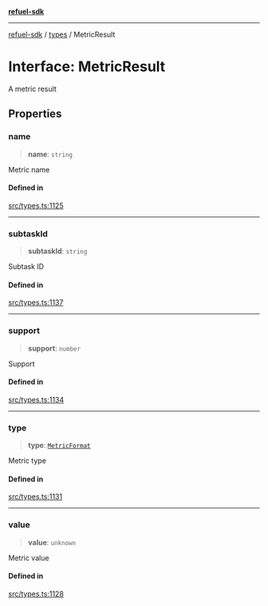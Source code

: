 [**refuel-sdk**](../../README.md)

***

[refuel-sdk](../../modules.md) / [types](../README.md) / MetricResult

# Interface: MetricResult

A metric result

## Properties

### name

> **name**: `string`

Metric name

#### Defined in

[src/types.ts:1125](https://github.com/refuel-ai/refuel-sdk/blob/16874f20b5fcb3c7bb7b9b1c20e6a2b25e10328d/src/types.ts#L1125)

***

### subtaskId

> **subtaskId**: `string`

Subtask ID

#### Defined in

[src/types.ts:1137](https://github.com/refuel-ai/refuel-sdk/blob/16874f20b5fcb3c7bb7b9b1c20e6a2b25e10328d/src/types.ts#L1137)

***

### support

> **support**: `number`

Support

#### Defined in

[src/types.ts:1134](https://github.com/refuel-ai/refuel-sdk/blob/16874f20b5fcb3c7bb7b9b1c20e6a2b25e10328d/src/types.ts#L1134)

***

### type

> **type**: [`MetricFormat`](../enumerations/MetricFormat.md)

Metric type

#### Defined in

[src/types.ts:1131](https://github.com/refuel-ai/refuel-sdk/blob/16874f20b5fcb3c7bb7b9b1c20e6a2b25e10328d/src/types.ts#L1131)

***

### value

> **value**: `unknown`

Metric value

#### Defined in

[src/types.ts:1128](https://github.com/refuel-ai/refuel-sdk/blob/16874f20b5fcb3c7bb7b9b1c20e6a2b25e10328d/src/types.ts#L1128)
